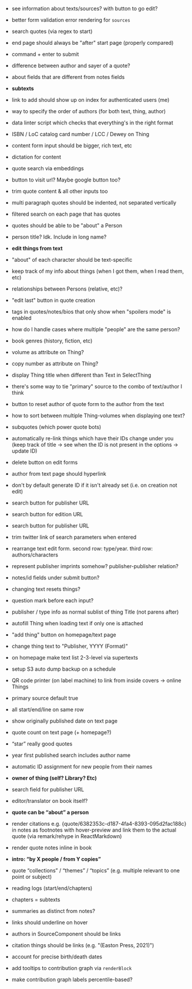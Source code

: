 - see information about texts/sources? with button to go edit?
- better form validation error rendering for `sources`
- search quotes (via regex to start)
- end page should always be "after" start page (properly compared)
- command + enter to submit
- difference between author and sayer of a quote?
- about fields that are different from notes fields
- **subtexts**
- link to add should show up on index for authenticated users (me)
- way to specify the order of authors (for both text, thing, author)
- data linter script which checks that everything's in the right format
- ISBN / LoC catalog card number / LCC / Dewey on Thing
- content form input should be bigger, rich text, etc
- dictation for content
- quote search via embeddings
- button to visit url? Maybe google button too?
- trim quote content & all other inputs too
- multi paragraph quotes should be indented, not separated vertically
- filtered search on each page that has quotes

- quotes should be able to be "about" a Person
- person title? Idk. Include in long name?
- **edit things from text**
- "about" of each character should be text-specific
- keep track of my info about things (when I got them, when I read them, etc)
- relationships between Persons (relative, etc)?
- "edit last" button in quote creation
- <spoiler> tags in quotes/notes/bios that only show when "spoilers mode" is enabled
- how do I handle cases where multiple "people" are the same person?
- book genres (history, fiction, etc)
- volume as attribute on Thing?
- copy number as attribute on Thing?
- display Thing title when different than Text in SelectThing
- there's some way to tie "primary" source to the combo of text/author I think
- button to reset author of quote form to the author from the text
- how to sort between multiple Thing-volumes when displaying one text?
- subquotes (which power quote bots)
- automatically re-link things which have their IDs change under you (keep track of title → see when the ID is not present in the options → update ID)
- delete button on edit forms
- author from text page should hyperlink
- don't by default generate ID if it isn't already set (i.e. on creation not edit)
- search button for publisher URL
- search button for edition URL
- search button for publisher URL
- trim twitter link of search parameters when entered
- rearrange text edit form. second row: type/year. third row: authors/characters
- represent publisher imprints somehow? publisher-publisher relation?
- notes/id fields under submit button?
- changing text resets things?
- question mark before each input?
- publisher / type info as normal sublist of thing Title (not parens after)
- autofill Thing when loading text if only one is attached
- "add thing" button on homepage/text page
- change thing text to "Publisher, YYYY (Format)"
- on homepage make text list 2-3-level via supertexts
- setup S3 auto dump backup on a schedule
- QR code printer (on label machine) to link from inside covers -> online Things
- primary source default true
- all start/end/line on same row
- show originally published date on text page

- quote count on text page (+ homepage?)
- “star” really good quotes
- year first published search includes author name
- automatic ID assignment for new people from their names
- **owner of thing (self? Library? Etc)**
- search field for publisher URL
- editor/translator on book itself?
- **quote can be “about” a person**
- render citations e.g. {quote/6382353c-d187-4fa4-8393-095d2fac188c} in notes as footnotes with hover-preview and link them to the actual quote (via remark/rehype in ReactMarkdown)
- render quote notes inline in book
- **intro: “by X people / from Y copies”**
- quote “collections” / “themes” / “topics” (e.g. multiple relevant to one point or subject)
- reading logs (start/end/chapters)
- chapters = subtexts
- summaries as distinct from notes?

- links should underline on hover
- authors in SourceComponent should be links
- citation things should be links (e.g. "(Easton Press, 2021)")
- account for precise birth/death dates
- add tooltips to contribution graph via `renderBlock`
- make contribution graph labels percentile-based?
